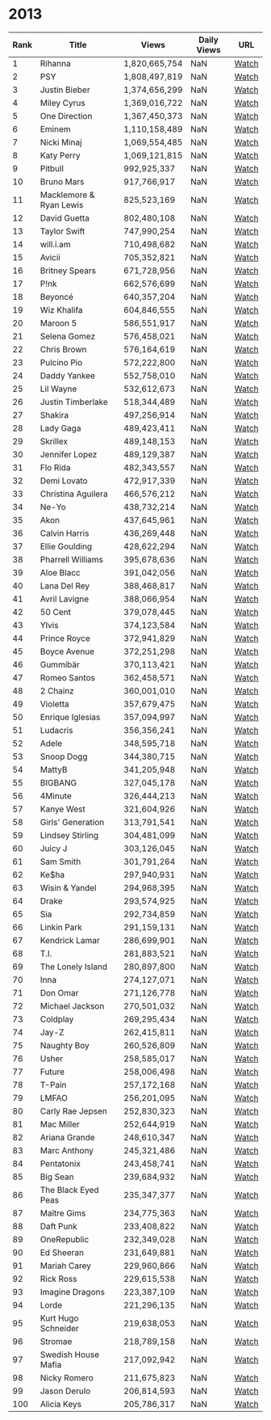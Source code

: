 # 2013

| Rank | Title | Views | Daily Views | URL |
|------|--------|-------|-------------|-----|
| 1 | Rihanna | 1,820,665,754 | NaN | [Watch](https://youtube.com/watch?v=artist/rihanna) |
| 2 | PSY | 1,808,497,819 | NaN | [Watch](https://youtube.com/watch?v=artist/psy) |
| 3 | Justin Bieber | 1,374,656,299 | NaN | [Watch](https://youtube.com/watch?v=artist/justinbieber) |
| 4 | Miley Cyrus | 1,369,016,722 | NaN | [Watch](https://youtube.com/watch?v=artist/mileycyrus) |
| 5 | One Direction | 1,367,450,373 | NaN | [Watch](https://youtube.com/watch?v=artist/onedirection) |
| 6 | Eminem | 1,110,158,489 | NaN | [Watch](https://youtube.com/watch?v=artist/eminem) |
| 7 | Nicki Minaj | 1,069,554,485 | NaN | [Watch](https://youtube.com/watch?v=artist/nickiminaj) |
| 8 | Katy Perry | 1,069,121,815 | NaN | [Watch](https://youtube.com/watch?v=artist/katyperry) |
| 9 | Pitbull | 992,925,337 | NaN | [Watch](https://youtube.com/watch?v=artist/pitbull) |
| 10 | Bruno Mars | 917,766,917 | NaN | [Watch](https://youtube.com/watch?v=artist/brunomars) |
| 11 | Macklemore & Ryan Lewis | 825,523,169 | NaN | [Watch](https://youtube.com/watch?v=artist/macklemore&ryanlewis) |
| 12 | David Guetta | 802,480,108 | NaN | [Watch](https://youtube.com/watch?v=artist/davidguetta) |
| 13 | Taylor Swift | 747,990,254 | NaN | [Watch](https://youtube.com/watch?v=artist/taylorswift) |
| 14 | will.i.am | 710,498,682 | NaN | [Watch](https://youtube.com/watch?v=artist/william) |
| 15 | Avicii | 705,352,821 | NaN | [Watch](https://youtube.com/watch?v=artist/avicii) |
| 16 | Britney Spears | 671,728,956 | NaN | [Watch](https://youtube.com/watch?v=artist/britneyspears) |
| 17 | P!nk | 662,576,699 | NaN | [Watch](https://youtube.com/watch?v=artist/pnk) |
| 18 | Beyoncé | 640,357,204 | NaN | [Watch](https://youtube.com/watch?v=artist/beyoncé) |
| 19 | Wiz Khalifa | 604,846,555 | NaN | [Watch](https://youtube.com/watch?v=artist/wizkhalifa) |
| 20 | Maroon 5 | 586,551,917 | NaN | [Watch](https://youtube.com/watch?v=artist/maroon5) |
| 21 | Selena Gomez | 576,458,021 | NaN | [Watch](https://youtube.com/watch?v=artist/selenagomez) |
| 22 | Chris Brown | 576,164,619 | NaN | [Watch](https://youtube.com/watch?v=artist/chrisbrown) |
| 23 | Pulcino Pio | 572,222,800 | NaN | [Watch](https://youtube.com/watch?v=artist/pulcinopio) |
| 24 | Daddy Yankee | 552,758,010 | NaN | [Watch](https://youtube.com/watch?v=artist/daddyyankee) |
| 25 | Lil Wayne | 532,612,673 | NaN | [Watch](https://youtube.com/watch?v=artist/lilwayne) |
| 26 | Justin Timberlake | 518,344,489 | NaN | [Watch](https://youtube.com/watch?v=artist/justintimberlake) |
| 27 | Shakira | 497,256,914 | NaN | [Watch](https://youtube.com/watch?v=artist/shakira) |
| 28 | Lady Gaga | 489,423,411 | NaN | [Watch](https://youtube.com/watch?v=artist/ladygaga) |
| 29 | Skrillex | 489,148,153 | NaN | [Watch](https://youtube.com/watch?v=artist/skrillex) |
| 30 | Jennifer Lopez | 489,129,387 | NaN | [Watch](https://youtube.com/watch?v=artist/jenniferlopez) |
| 31 | Flo Rida | 482,343,557 | NaN | [Watch](https://youtube.com/watch?v=artist/florida) |
| 32 | Demi Lovato | 472,917,339 | NaN | [Watch](https://youtube.com/watch?v=artist/demilovato) |
| 33 | Christina Aguilera | 466,576,212 | NaN | [Watch](https://youtube.com/watch?v=artist/christinaaguilera) |
| 34 | Ne-Yo | 438,732,214 | NaN | [Watch](https://youtube.com/watch?v=artist/ne-yo) |
| 35 | Akon | 437,645,961 | NaN | [Watch](https://youtube.com/watch?v=artist/akon) |
| 36 | Calvin Harris | 436,269,448 | NaN | [Watch](https://youtube.com/watch?v=artist/calvinharris) |
| 37 | Ellie Goulding | 428,622,294 | NaN | [Watch](https://youtube.com/watch?v=artist/elliegoulding) |
| 38 | Pharrell Williams | 395,678,636 | NaN | [Watch](https://youtube.com/watch?v=artist/pharrellwilliams) |
| 39 | Aloe Blacc | 391,042,056 | NaN | [Watch](https://youtube.com/watch?v=artist/aloeblacc) |
| 40 | Lana Del Rey | 388,468,817 | NaN | [Watch](https://youtube.com/watch?v=artist/lanadelrey) |
| 41 | Avril Lavigne | 388,066,954 | NaN | [Watch](https://youtube.com/watch?v=artist/avrillavigne) |
| 42 | 50 Cent | 379,078,445 | NaN | [Watch](https://youtube.com/watch?v=artist/50cent) |
| 43 | Ylvis | 374,123,584 | NaN | [Watch](https://youtube.com/watch?v=artist/ylvis) |
| 44 | Prince Royce | 372,941,829 | NaN | [Watch](https://youtube.com/watch?v=artist/princeroyce) |
| 45 | Boyce Avenue | 372,251,298 | NaN | [Watch](https://youtube.com/watch?v=artist/boyceavenue) |
| 46 | Gummibär | 370,113,421 | NaN | [Watch](https://youtube.com/watch?v=artist/gummibär) |
| 47 | Romeo Santos | 362,458,571 | NaN | [Watch](https://youtube.com/watch?v=artist/romeosantos) |
| 48 | 2 Chainz | 360,001,010 | NaN | [Watch](https://youtube.com/watch?v=artist/2chainz) |
| 49 | Violetta | 357,679,475 | NaN | [Watch](https://youtube.com/watch?v=artist/violetta) |
| 50 | Enrique Iglesias | 357,094,997 | NaN | [Watch](https://youtube.com/watch?v=artist/enriqueiglesias) |
| 51 | Ludacris | 356,356,241 | NaN | [Watch](https://youtube.com/watch?v=artist/ludacris) |
| 52 | Adele | 348,595,718 | NaN | [Watch](https://youtube.com/watch?v=artist/adele) |
| 53 | Snoop Dogg | 344,380,715 | NaN | [Watch](https://youtube.com/watch?v=artist/snoopdogg) |
| 54 | MattyB | 341,205,948 | NaN | [Watch](https://youtube.com/watch?v=artist/mattyb) |
| 55 | BIGBANG | 327,045,178 | NaN | [Watch](https://youtube.com/watch?v=artist/bigbang) |
| 56 | 4Minute | 326,444,213 | NaN | [Watch](https://youtube.com/watch?v=artist/4minute) |
| 57 | Kanye West | 321,604,926 | NaN | [Watch](https://youtube.com/watch?v=artist/kanyewest) |
| 58 | Girls' Generation | 313,791,541 | NaN | [Watch](https://youtube.com/watch?v=artist/girlsgeneration) |
| 59 | Lindsey Stirling | 304,481,099 | NaN | [Watch](https://youtube.com/watch?v=artist/lindseystirling) |
| 60 | Juicy J | 303,126,045 | NaN | [Watch](https://youtube.com/watch?v=artist/juicyj) |
| 61 | Sam Smith | 301,791,264 | NaN | [Watch](https://youtube.com/watch?v=artist/samsmith) |
| 62 | Ke$ha | 297,940,931 | NaN | [Watch](https://youtube.com/watch?v=artist/ke$ha) |
| 63 | Wisin & Yandel | 294,968,395 | NaN | [Watch](https://youtube.com/watch?v=artist/wisin&yandel) |
| 64 | Drake | 293,574,925 | NaN | [Watch](https://youtube.com/watch?v=artist/drake) |
| 65 | Sia | 292,734,859 | NaN | [Watch](https://youtube.com/watch?v=artist/sia) |
| 66 | Linkin Park | 291,159,131 | NaN | [Watch](https://youtube.com/watch?v=artist/linkinpark) |
| 67 | Kendrick Lamar | 286,699,901 | NaN | [Watch](https://youtube.com/watch?v=artist/kendricklamar) |
| 68 | T.I. | 281,883,521 | NaN | [Watch](https://youtube.com/watch?v=artist/ti) |
| 69 | The Lonely Island | 280,897,800 | NaN | [Watch](https://youtube.com/watch?v=artist/thelonelyisland) |
| 70 | Inna | 274,127,071 | NaN | [Watch](https://youtube.com/watch?v=artist/inna) |
| 71 | Don Omar | 271,126,778 | NaN | [Watch](https://youtube.com/watch?v=artist/donomar) |
| 72 | Michael Jackson | 270,501,032 | NaN | [Watch](https://youtube.com/watch?v=artist/michaeljackson) |
| 73 | Coldplay | 269,295,434 | NaN | [Watch](https://youtube.com/watch?v=artist/coldplay) |
| 74 | Jay-Z | 262,415,811 | NaN | [Watch](https://youtube.com/watch?v=artist/jay-z) |
| 75 | Naughty Boy | 260,526,809 | NaN | [Watch](https://youtube.com/watch?v=artist/naughtyboy) |
| 76 | Usher | 258,585,017 | NaN | [Watch](https://youtube.com/watch?v=artist/usher) |
| 77 | Future | 258,006,498 | NaN | [Watch](https://youtube.com/watch?v=artist/future) |
| 78 | T-Pain | 257,172,168 | NaN | [Watch](https://youtube.com/watch?v=artist/t-pain) |
| 79 | LMFAO | 256,201,095 | NaN | [Watch](https://youtube.com/watch?v=artist/lmfao) |
| 80 | Carly Rae Jepsen | 252,830,323 | NaN | [Watch](https://youtube.com/watch?v=artist/carlyraejepsen) |
| 81 | Mac Miller | 252,644,919 | NaN | [Watch](https://youtube.com/watch?v=artist/macmiller) |
| 82 | Ariana Grande | 248,610,347 | NaN | [Watch](https://youtube.com/watch?v=artist/arianagrande) |
| 83 | Marc Anthony | 245,321,486 | NaN | [Watch](https://youtube.com/watch?v=artist/marcanthony) |
| 84 | Pentatonix | 243,458,741 | NaN | [Watch](https://youtube.com/watch?v=artist/pentatonix) |
| 85 | Big Sean | 239,684,932 | NaN | [Watch](https://youtube.com/watch?v=artist/bigsean) |
| 86 | The Black Eyed Peas | 235,347,377 | NaN | [Watch](https://youtube.com/watch?v=artist/theblackeyedpeas) |
| 87 | Maître Gims | 234,775,363 | NaN | [Watch](https://youtube.com/watch?v=artist/maîtregims) |
| 88 | Daft Punk | 233,408,822 | NaN | [Watch](https://youtube.com/watch?v=artist/daftpunk) |
| 89 | OneRepublic | 232,349,028 | NaN | [Watch](https://youtube.com/watch?v=artist/onerepublic) |
| 90 | Ed Sheeran | 231,649,881 | NaN | [Watch](https://youtube.com/watch?v=artist/edsheeran) |
| 91 | Mariah Carey | 229,960,866 | NaN | [Watch](https://youtube.com/watch?v=artist/mariahcarey) |
| 92 | Rick Ross | 229,615,538 | NaN | [Watch](https://youtube.com/watch?v=artist/rickross) |
| 93 | Imagine Dragons | 223,387,109 | NaN | [Watch](https://youtube.com/watch?v=artist/imaginedragons) |
| 94 | Lorde | 221,296,135 | NaN | [Watch](https://youtube.com/watch?v=artist/lorde) |
| 95 | Kurt Hugo Schneider | 219,638,053 | NaN | [Watch](https://youtube.com/watch?v=artist/kurthugoschneider) |
| 96 | Stromae | 218,789,158 | NaN | [Watch](https://youtube.com/watch?v=artist/stromae) |
| 97 | Swedish House Mafia | 217,092,942 | NaN | [Watch](https://youtube.com/watch?v=artist/swedishhousemafia) |
| 98 | Nicky Romero | 211,675,823 | NaN | [Watch](https://youtube.com/watch?v=artist/nickyromero) |
| 99 | Jason Derulo | 206,814,593 | NaN | [Watch](https://youtube.com/watch?v=artist/jasonderulo) |
| 100 | Alicia Keys | 205,786,317 | NaN | [Watch](https://youtube.com/watch?v=artist/aliciakeys) |